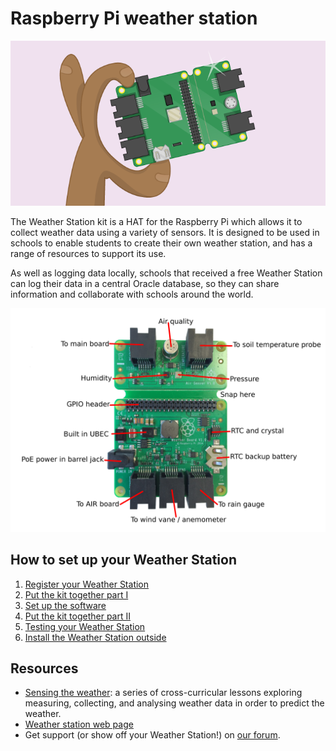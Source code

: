 # Raspberry Pi weather station

![](cover.png)

The Weather Station kit is a HAT for the Raspberry Pi which allows it to collect weather data using a variety of sensors. It is designed to be used in schools to enable students to create their own weather station, and has a range of resources to support its use.

As well as logging data locally, schools that received a free Weather Station can log their data in a central Oracle database, so they can share information and collaborate with schools around the world.


![Weather Station](images/weather-station-kit.png)

## How to set up your Weather Station

1. [Register your Weather Station](register.md)
1. [Put the kit together part I](build.md)
1. [Set up the software](software.md)
1. [Put the kit together part II](build2.md)
1. [Testing your Weather Station](test.md)
1. [Install the Weather Station outside](siting.md)

## Resources

- [Sensing the weather](https://github.com/raspberrypilearning/sensing-the-weather): a series of cross-curricular lessons exploring measuring, collecting, and analysing weather data in order to predict the weather.
- [Weather station web page](https://www.raspberrypi.org/weather-station)
- Get support (or show off your Weather Station!) on [our forum](https://www.raspberrypi.org/forums/viewforum.php?f=112).


